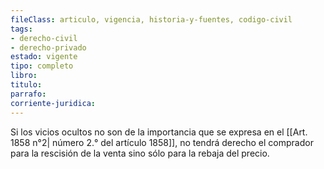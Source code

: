 ```yaml
---
fileClass: articulo, vigencia, historia-y-fuentes, codigo-civil
tags:
- derecho-civil
- derecho-privado
estado: vigente
tipo: completo
libro:
titulo:
parrafo:
corriente-juridica:
---
```

Si los vicios ocultos no son de la importancia que se expresa en el [[Art. 1858 n°2| número 2.° del artículo 1858]], no tendrá derecho el comprador para la rescisión de la venta sino sólo para la rebaja del precio.